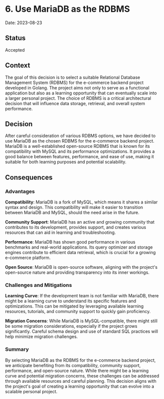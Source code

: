 # 6. Use MariaDB as the RDBMS

Date: 2023-08-23

## Status

Accepted

## Context

The goal of this decision is to select a suitable Relational Database Management System (RDBMS) for the e-commerce backend project developed in Golang. The project aims not only to serve as a functional application but also as a learning opportunity that can eventually scale into a larger personal project. The choice of RDBMS is a critical architectural decision that will influence data storage, retrieval, and overall system performance.

## Decision

After careful consideration of various RDBMS options, we have decided to use MariaDB as the chosen RDBMS for the e-commerce backend project. MariaDB is a well-established open-source RDBMS that is known for its compatibility with MySQL and its performance optimizations. It provides a good balance between features, performance, and ease of use, making it suitable for both learning purposes and potential scalability.

## Consequences

### Advantages

**Compatibility**: MariaDB is a fork of MySQL, which means it shares a similar syntax and design. This compatibility will make it easier to transition between MariaDB and MySQL, should the need arise in the future.

**Community Support**: MariaDB has an active and growing community that contributes to its development, provides support, and creates various resources that can aid in learning and troubleshooting.

**Performance**: MariaDB has shown good performance in various benchmarks and real-world applications. Its query optimizer and storage engines contribute to efficient data retrieval, which is crucial for a growing e-commerce platform.

**Open Source**: MariaDB is open-source software, aligning with the project's open-source nature and providing transparency into its inner workings.

### Challenges and Mitigations

**Learning Curve**: If the development team is not familiar with MariaDB, there might be a learning curve to understand its specific features and optimizations. This can be mitigated by leveraging available learning resources, tutorials, and community support to quickly gain proficiency.

**Migration Concerns**: While MariaDB is MySQL-compatible, there might still be some migration considerations, especially if the project grows significantly. Careful schema design and use of standard SQL practices will help minimize migration challenges.

### Summary

By selecting MariaDB as the RDBMS for the e-commerce backend project, we anticipate benefiting from its compatibility, community support, performance, and open-source nature. While there might be a learning curve and potential migration concerns, these challenges can be addressed through available resources and careful planning. This decision aligns with the project's goal of creating a learning opportunity that can evolve into a scalable personal project.
